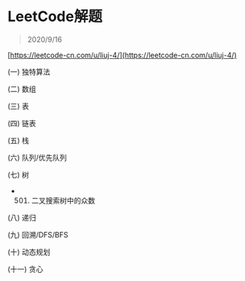 # LeetCode解题

> 2020/9/16

[https://leetcode-cn.com/u/liuj-4/](https://leetcode-cn.com/u/liuj-4/)

(一) 独特算法

(二) 数组

(三) 表

(四) 链表

(五) 栈

(六) 队列/优先队列

(七) 树
* 501. 二叉搜索树中的众数

(八) 递归

(九) 回溯/DFS/BFS

(十) 动态规划

(十一) 贪心
